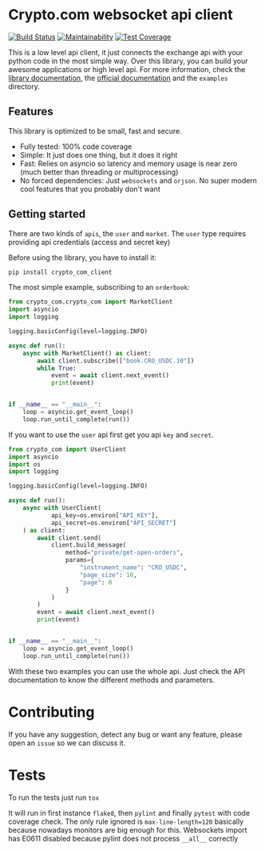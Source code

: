 Crypto.com websocket api client
=================================
[![Build Status](https://travis-ci.com/maxpowel/crypto_com_client.svg?branch=master)](https://travis-ci.com/maxpowel/crypto_com_client)
[![Maintainability](https://api.codeclimate.com/v1/badges/9c2c51fed72ca3aeacf6/maintainability)](https://codeclimate.com/github/maxpowel/crypto_com_client/maintainability)
[![Test Coverage](https://api.codeclimate.com/v1/badges/9c2c51fed72ca3aeacf6/test_coverage)](https://codeclimate.com/github/maxpowel/crypto_com_client/test_coverage)


This is a low level api client, it just connects the exchange api with your python code in the most simple way. Over
this library, you can build your awesome applications or high level api.
For more information, check the [library documentation](https://maxpowel.github.io/crypto_com_client/), the [official documentation](https://exchange-docs.crypto.com/) and the `examples` directory.

Features
--------
This library is optimized to be small, fast and secure. 
  * Fully tested: 100% code coverage
  * Simple: It just does one thing, but it does it right
  * Fast: Relies on asyncio so latency and memory usage is near zero (much better than threading or multiprocessing)
  * No forced dependencies: Just `websockets` and `orjson`. No super modern cool features that you probably don't want


Getting started
---------------
There are two kinds of `apis`, the `user` and `market`. 
The `user` type requires providing api credentials (access and secret key)

Before using the library, you have to install it:
```bash
pip install crypto_com_client
```

The most simple example, subscribing to an `orderbook`:

```python
from crypto_com.crypto_com import MarketClient
import asyncio
import logging

logging.basicConfig(level=logging.INFO)

async def run():
    async with MarketClient() as client:
        await client.subscribe(["book.CRO_USDC.10"])
        while True:
            event = await client.next_event()
            print(event)


if __name__ == "__main__":
    loop = asyncio.get_event_loop()
    loop.run_until_complete(run())
```

If you want to use the `user` api first get you api `key` and `secret`.

```python
from crypto_com import UserClient
import asyncio
import os
import logging

logging.basicConfig(level=logging.INFO)

async def run():
    async with UserClient(
            api_key=os.environ["API_KEY"],
            api_secret=os.environ["API_SECRET"]
    ) as client:
        await client.send(
            client.build_message(
                method="private/get-open-orders",
                params={
                    "instrument_name": "CRO_USDC",
                    "page_size": 10,
                    "page": 0
                }
            )
        )
        event = await client.next_event()
        print(event)


if __name__ == "__main__":
    loop = asyncio.get_event_loop()
    loop.run_until_complete(run())

```

With these two examples you can use the whole api. Just check the API documentation to know the different methods
and parameters.

Contributing
============
If you have any suggestion, detect any bug or want any feature, please open an `issue` so we can discuss it.


Tests
=====
To run the tests just run `tox`

It will run in first instance `flake8`, then `pylint` and finally `pytest` with code coverage check.
The only rule ignored is `max-line-length=120` basically because nowadays monitors are big enough for this.
Websockets import has E0611 disabled because pylint does not process `__all__` correctly